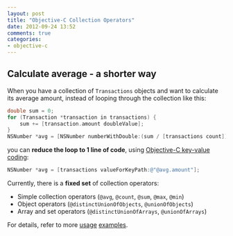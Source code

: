```yaml
---
layout: post
title: "Objective-C Collection Operators"
date: 2012-09-24 13:52
comments: true
categories: 
- objective-c
---
```


Calculate average - a shorter way
----
When you have a collection of `Transactions` objects and want to
calculate its average amount, instead of looping through the collection
like this:
```objective-c
double sum = 0;
for (Transaction *transaction in transactions) {
    sum += [transaction.amount doubleValue];
}
NSNumber *avg = [NSNumber numberWithDouble:(sum / [transactions count])];
```

you can **reduce the loop to 1 line of code**, using 
[Objective-C key-value coding](http://developer.apple.com/library/mac/#documentation/cocoa/Conceptual/KeyValueCoding/Articles/CollectionOperators.html):
```objective-c
NSNumber *avg = [transactions valueForKeyPath:@"@avg.amount"];
```

Currently, there is a **fixed set** of collection operators:

- Simple collection operators (`@avg`, `@count`, `@sum`, `@max`, `@min`)
- Object operators (`@distinctUnionOfObjects`, `@unionOfObjects`)
- Array and set operators (`@distinctUnionOfArrays`, `@unionOfArrays`)

For details, refer to more
[usage](http://developer.apple.com/library/mac/#documentation/cocoa/Conceptual/KeyValueCoding/Articles/CollectionOperators.html) [examples](https://github.com/teohm/a-dip-in-objective-c/blob/master/ADipInObjectiveCTests/CollectionOperatorTests.m). 

